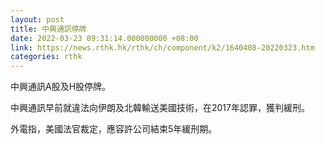 ```yaml
---
layout: post
title: 中興通訊停牌
date: 2022-03-23 09:31:14.000000000 +08:00
link: https://news.rthk.hk/rthk/ch/component/k2/1640408-20220323.htm
categories: rthk
---
```


中興通訊A股及H股停牌。

中興通訊早前就違法向伊朗及北韓輸送美國技術，在2017年認罪，獲判緩刑。

外電指，美國法官裁定，應容許公司結束5年緩刑期。

